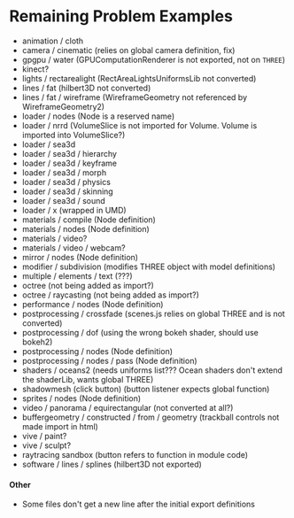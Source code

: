 # Remaining Problem Examples

- animation / cloth
- camera / cinematic (relies on global camera definition, fix)
- gpgpu / water (GPUComputationRenderer is not exported, not on `THREE`)
- kinect?
- lights / rectarealight (RectAreaLightsUniformsLib not converted)
- lines / fat (hilbert3D not converted)
- lines / fat / wireframe (WireframeGeometry not referenced by WireframeGeometry2)
- loader / nodes (Node is a reserved name)
- loader / nrrd (VolumeSlice is not imported for Volume. Volume is imported into VolumeSlice?)
- loader / sea3d
- loader / sea3d / hierarchy
- loader / sea3d / keyframe
- loader / sea3d / morph
- loader / sea3d / physics
- loader / sea3d / skinning
- loader / sea3d / sound
- loader / x (wrapped in UMD)
- materials / compile (Node definition)
- materials / nodes (Node definition)
- materials / video?
- materials / video / webcam?
- mirror / nodes (Node definition)
- modifier / subdivision (modifies THREE object with model definitions)
- multiple / elements / text (???)
- octree (not being added as import?)
- octree / raycasting (not being added as import?)
- performance / nodes (Node definition)
- postprocessing / crossfade (scenes.js relies on global THREE and is not converted)
- postprocessing / dof (using the wrong bokeh shader, should use bokeh2)
- postprocessing / nodes (Node definition)
- postprocessing / nodes / pass (Node definition)
- shaders / oceans2 (needs uniforms list??? Ocean shaders don't extend the shaderLib, wants global THREE)
- shadowmesh (click button) (button listener expects global function)
- sprites / nodes (Node definition)
- video / panorama / equirectangular (not converted at all?)
- buffergeometry / constructed / from / geometry (trackball controls not made import in html)
- vive / paint?
- vive / sculpt?
- raytracing sandbox (button refers to function in module code)
- software / lines / splines (hilbert3D not exported)

#### Other
- Some files don't get a new line after the initial export definitions 
